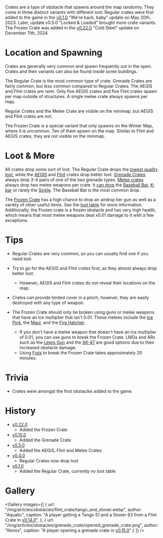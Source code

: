 Crates are a type of obstacle that spawns around the map randomly. They come in three distinct variants with different loot. Regular crates were first added to the game in the [v0.1.0](https://github.com/HasangerGames/suroi/releases/tag/v0.1.0) "We're back, baby" update on May 20th, 2023. Later, update v0.5.0 "Locked & Loaded" brought more crate variants. The Frozen Crate was added in the [v0.22.0](https://github.com/HasangerGames/suroi/releases/tag/v0.16.0) "Cold Steel" update on December 11th, 2024.

# Location and Spawning

Crates are generally very common and spawn frequently out in the open. Crates and their variants can also be found inside some buildings.

The Regular Crate is the most common type of crate. Grenade Crates are fairly common, but less common compared to Regular Crates. The AEGIS and Flint crates are rarer. Only five AEGIS crates and five Flint crates spawn per map outside of structures. A single melee crate always spawns per map.

Regular Crates and the Melee Crate are visible on the minimap, but AEGIS and Flint crates are not.

The Frozen Crate is a special variant that only spawns on the Winter Map, where it is uncommon. Ten of them spawn on the map. Similar to Flint and AEGIS crates, they are not visible on the minimap.

# Loot & More

All crates drop some sort of loot. The Regular Crate drops the [lowest quality loot](/loot#regular_crate_normal), while the [AEGIS](#aegis_crate) and [Flint](#flint_crate) crates drop better loot. [Grenade Crates](#grenade_crate) always drop 3-4 pairs of one of the two grenade types. [Melee crates](/loot#melee_crate_normal) always drop two melee weapons per crate. It [can drop](/loot#melee_crate_normal) the [Baseball Bat](/weapons/melee/baseball_bat), [K-bar](/weapons/melee/kbar) or rarely the [Sickle](/weapons/melee/sickle). The Baseball Bat is the most common drop. 

The [Frozen Crate](#frozen_crate) has a high chance to drop an airdrop tier gun as well as a variety of other useful items. See the [loot table](/loot#frozen_crate_normal) for more information. Additionally, the Frozen crate is a frozen obstacle and has very high health, which means that most melee weapons deal x0.01 damage to it with a few exceptions.

# Tips

- Regular Crates are very common, so you can usually find one if you need loot.
- Try to go for the AEGIS and Flint crates first, as they almost always drop better loot.
  - However, AEGIS and Flint crates do not reveal their locations on the map.
- Crates can provide limited cover in a pinch, however, they are easily destroyed with any type of weapon.

- The Frozen Crate should only be broken using guns or melee weapons that have an ice multiplier that isn't 0.01. These melees include the [Ice Pick](/weapons/melee/ice_pick), the [Maul](/weapons/melee/maul), and the [Fire Hatchet](/weapons/melee/fire_hatchet).
  - If you don't have a melee weapon that doesn't have an ice multiplier of 0.01, you can use guns to break the Frozen Crate. LMGs and ARs such as the [Lewis Gun](/weapons/guns/lewis_gun) and the [AK-47](/weapons/guns/ak47) are good options due to their increased obstacle damage.
  - Using [Fists](/weapons/melee/fists) to break the Frozen Crate takes approximately 20 minutes.

# Trivia
- Crates were amongst the first obstacles added to the game.

# History
- [v0.22.0](https://github.com/HasangerGames/suroi/releases/tag/v0.22.0)
  - Added the Frozen Crate
- [v0.15.0](https://github.com/HasangerGames/suroi/releases/tag/v0.15.0)
  - Added the Grenade Crate
- [v0.5.0](https://github.com/HasangerGames/suroi/releases/tag/v0.5.0)
  - Added the AEGIS, Flint and Melee Crates
- [v0.4.0](https://github.com/HasangerGames/suroi/releases/tag/v0.4.0)
  - Regular Crates now drop loot
- [v0.1.0](https://github.com/HasangerGames/suroi/releases/tag/v0.1.0)
  - Added the Regular Crate, currently no loot table

# Gallery

<Gallery
  images={[
    {
      url: "/img/articles/obstacles/flint_crate/tango_and_stoner.webp",
      author: "Aquatic",
      caption:
        "A player getting a Tango 51 and a Stoner 63 from a Flint Crate in [v0.14.0](https://github.com/HasangerGames/suroi/releases/tag/v0.14.0)",
    },
    {
      url: "/img/articles/obstacles/grenade_crate/opened_grenade_crate.png",
      author: "Kenos",
      caption: "A player opening a grenade crate in [v0.15.0](https://github.com/HasangerGames/suroi/releases/tag/v0.15.0)"
    }
  ]}
/>
